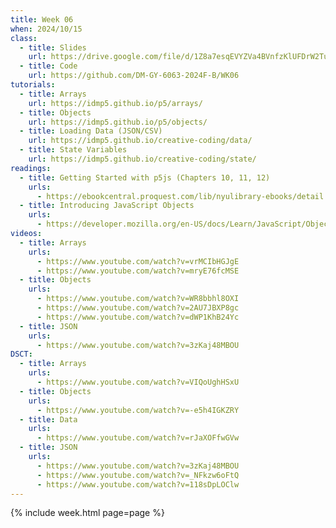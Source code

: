 ```yaml
---
title: Week 06
when: 2024/10/15
class:
  - title: Slides
    url: https://drive.google.com/file/d/1Z8a7esqEVYZVa4BVnfzKlUFDrW2TuKFy/
  - title: Code
    url: https://github.com/DM-GY-6063-2024F-B/WK06
tutorials:
  - title: Arrays
    url: https://idmp5.github.io/p5/arrays/
  - title: Objects
    url: https://idmp5.github.io/p5/objects/
  - title: Loading Data (JSON/CSV)
    url: https://idmp5.github.io/creative-coding/data/
  - title: State Variables
    url: https://idmp5.github.io/creative-coding/state/
readings:
  - title: Getting Started with p5js (Chapters 10, 11, 12)
    urls:
      - https://ebookcentral.proquest.com/lib/nyulibrary-ebooks/detail.action?docID=4333728
  - title: Introducing JavaScript Objects
    urls:
      - https://developer.mozilla.org/en-US/docs/Learn/JavaScript/Objects
videos:
  - title: Arrays
    urls:
      - https://www.youtube.com/watch?v=vrMCIbHGJgE
      - https://www.youtube.com/watch?v=mryE76fcMSE
  - title: Objects
    urls:
      - https://www.youtube.com/watch?v=WR8bbhl8OXI
      - https://www.youtube.com/watch?v=2AU7JBXP8gc
      - https://www.youtube.com/watch?v=dWP1KhB24Yc
  - title: JSON
    urls:
      - https://www.youtube.com/watch?v=3zKaj48MBOU
DSCT:
  - title: Arrays
    urls:
      - https://www.youtube.com/watch?v=VIQoUghHSxU
  - title: Objects
    urls:
      - https://www.youtube.com/watch?v=-e5h4IGKZRY
  - title: Data
    urls:
      - https://www.youtube.com/watch?v=rJaXOFfwGVw
  - title: JSON
    urls:
      - https://www.youtube.com/watch?v=3zKaj48MBOU
      - https://www.youtube.com/watch?v=_NFkzw6oFtQ
      - https://www.youtube.com/watch?v=118sDpLOClw
---
```

{% include week.html page=page %}
